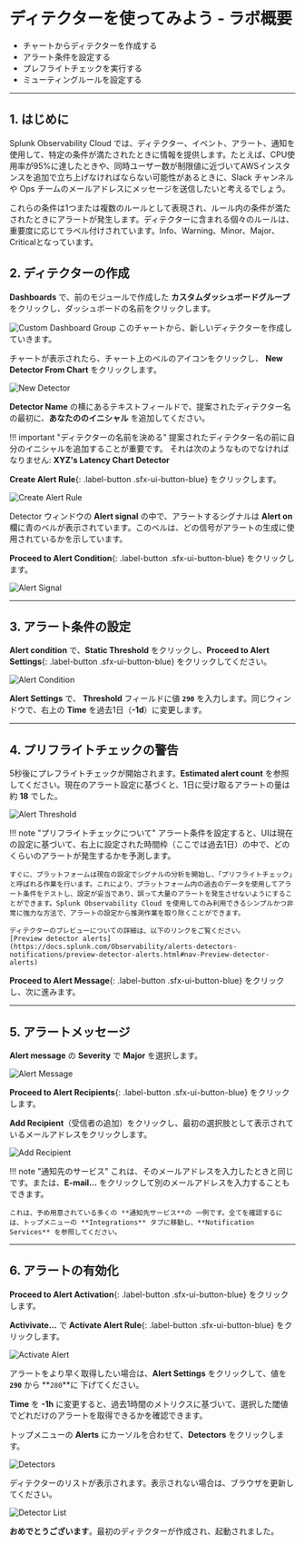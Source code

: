# ディテクターを使ってみよう - ラボ概要

* チャートからディテクターを作成する
* アラート条件を設定する
* プレフライトチェックを実行する
* ミューティングルールを設定する

---

## 1. はじめに

Splunk Observability Cloud では、ディテクター、イベント、アラート、通知を使用して、特定の条件が満たされたときに情報を提供します。たとえば、CPU使用率が95%に達したときや、同時ユーザー数が制限値に近づいてAWSインスタンスを追加で立ち上げなければならない可能性があるときに、Slack チャンネルや Ops チームのメールアドレスにメッセージを送信したいと考えるでしょう。

これらの条件は1つまたは複数のルールとして表現され、ルール内の条件が満たされたときにアラートが発生します。ディテクターに含まれる個々のルールは、重要度に応じてラベル付けされています。Info、Warning、Minor、Major、Criticalとなっています。

## 2. ディテクターの作成

**Dashboards** で、前のモジュールで作成した **カスタムダッシュボードグループ** をクリックし、ダッシュボードの名前をクリックします。

![Custom Dashboard Group](/images/detectors/custom-dashboard-group.png)
このチャートから、新しいディテクターを作成していきます。

チャートが表示されたら、チャート上のベルのアイコンをクリックし、 **New Detector From Chart** をクリックします。

![New Detector](/images/detectors/new-detector.png)

**Detector Name** の横にあるテキストフィールドで、提案されたディテクター名の最初に、**あなたののイニシャル** を追加してください。

!!! important "ディテクターの名前を決める"
    提案されたディテクター名の前に自分のイニシャルを追加することが重要です。
    それは次のようなものでなければなりません: **XYZ's Latency Chart Detector**

**Create Alert Rule**{: .label-button .sfx-ui-button-blue} をクリックします。

![Create Alert Rule](/images/detectors/create-alert-rule.png)

Detector ウィンドウの **Alert signal** の中で、アラートするシグナルは **Alert on** 欄に青のベルが表示されています。このベルは、どの信号がアラートの生成に使用されているかを示しています。

**Proceed to Alert Condition**{: .label-button .sfx-ui-button-blue} をクリックします。

![Alert Signal](/images/detectors/alert-signal.png)

---

## 3. アラート条件の設定

**Alert condition** で、**Static Threshold** をクリックし、**Proceed to Alert Settings**{: .label-button .sfx-ui-button-blue} をクリックしてください。

![Alert Condition](/images/detectors/alert-condition.png)

**Alert Settings** で、 **Threshold** フィールドに値 **`290`** を入力します。同じウィンドウで、右上の **Time** を過去1日（**-1d**）に変更します。

---

## 4. プリフライトチェックの警告

5秒後にプレフライトチェックが開始されます。**Estimated alert count** を参照してください。現在のアラート設定に基づくと、1日に受け取るアラートの量は約 **18** でした。

![Alert Threshold](/images/detectors/alert-threshold.png)

!!! note "プリフライトチェックについて"
    アラート条件を設定すると、UIは現在の設定に基づいて、右上に設定された時間枠（ここでは過去1日）の中で、どのくらいのアラートが発生するかを予測します。

    すぐに、プラットフォームは現在の設定でシグナルの分析を開始し、「プリフライトチェック」と呼ばれる作業を行います。これにより、プラットフォーム内の過去のデータを使用してアラート条件をテストし、設定が妥当であり、誤って大量のアラートを発生させないようにすることができます。Splunk Observability Cloud を使用してのみ利用できるシンプルかつ非常に強力な方法で、アラートの設定から推測作業を取り除くことができます。

    ディテクターのプレビューについての詳細は、以下のリンクをご覧ください。
    [Preview detector alerts](https://docs.splunk.com/Observability/alerts-detectors-notifications/preview-detector-alerts.html#nav-Preview-detector-alerts)

**Proceed to Alert Message**{: .label-button .sfx-ui-button-blue} をクリックし、次に進みます。

---

## 5. アラートメッセージ

**Alert message** の **Severity** で **Major** を選択します。

![Alert Message](/images/detectors/alert-message.png)

**Proceed to Alert Recipients**{: .label-button .sfx-ui-button-blue} をクリックします。

**Add Recipient**（受信者の追加）をクリックし、最初の選択肢として表示されているメールアドレスをクリックします。

![Add Recipient](/images/detectors/add-recipient.png)

!!! note "通知先のサービス"
    これは、そのメールアドレスを入力したときと同じです。または、**E-mail...** をクリックして別のメールアドレスを入力することもできます。

    これは、予め用意されている多くの **通知先サービス**の 一例です。全てを確認するには、トップメニューの **Integrations** タブに移動し、**Notification Services** を参照してください。

---

## 6. アラートの有効化

**Proceed to Alert Activation**{: .label-button .sfx-ui-button-blue} をクリックします。

**Activivate...** で **Activate Alert Rule**{: .label-button .sfx-ui-button-blue} をクリックします。

![Activate Alert](/images/detectors/activate-alert.png)

アラートをより早く取得したい場合は、**Alert Settings** をクリックして、値を **`290`** から **`280`**に 下げてください。

**Time** を **-1h** に変更すると、過去1時間のメトリクスに基づいて、選択した閾値でどれだけのアラートを取得できるかを確認できます。

トップメニューの **Alerts** にカーソルを合わせて、**Detectors** をクリックします。

![Detectors](/images/detectors/detectors-menu.png)

ディテクターのリストが表示されます。表示されない場合は、ブラウザを更新してください。

![Detector List](/images/detectors/detectors.png)

**おめでとうございます**。最初のディテクターが作成され、起動されました。
